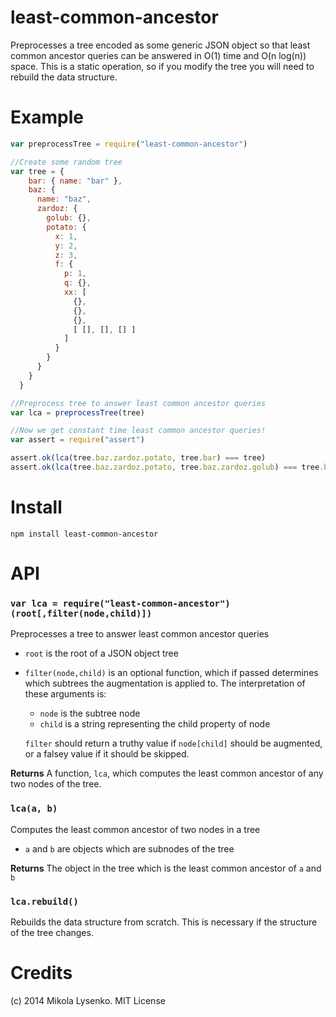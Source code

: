 least-common-ancestor
=====================
Preprocesses a tree encoded as some generic JSON object so that least common ancestor queries can be answered in O(1) time and O(n log(n)) space.  This is a static operation, so if you modify the tree you will need to rebuild the data structure.

# Example

```javascript
var preprocessTree = require("least-common-ancestor")

//Create some random tree
var tree = {
    bar: { name: "bar" },
    baz: {
      name: "baz",
      zardoz: {
        golub: {},
        potato: {
          x: 1,
          y: 2,
          z: 3,
          f: {
            p: 1,
            q: {},
            xx: [
              {},
              {},
              {},
              [ [], [], [] ]
            ]
          }
        }
      }
    }
  }

//Preprocess tree to answer least common ancestor queries
var lca = preprocessTree(tree)

//Now we get constant time least common ancestor queries!
var assert = require("assert")

assert.ok(lca(tree.baz.zardoz.potato, tree.bar) === tree)
assert.ok(lca(tree.baz.zardoz.potato, tree.baz.zardoz.golub) === tree.baz.zardoz)
```

# Install

```
npm install least-common-ancestor
```

# API

### `var lca = require("least-common-ancestor")(root[,filter(node,child)])`
Preprocesses a tree to answer least common ancestor queries

* `root` is the root of a JSON object tree
* `filter(node,child)` is an optional function, which if passed determines which subtrees the augmentation is applied to.  The interpretation of these arguments is:

    + `node` is the subtree node
    + `child` is a string representing the child property of node

    `filter` should return a truthy value if `node[child]` should be augmented, or a falsey value if it should be skipped.

**Returns** A function, `lca`, which computes the least common ancestor of any two nodes of the tree.

### `lca(a, b)`
Computes the least common ancestor of two nodes in a tree

* `a` and `b` are objects which are subnodes of the tree

**Returns** The object in the tree which is the least common ancestor of `a` and `b`

### `lca.rebuild()`
Rebuilds the data structure from scratch.  This is necessary if the structure of the tree changes.

# Credits
(c) 2014 Mikola Lysenko. MIT License